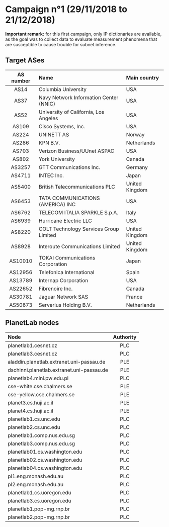 # Campaign n°1 (29/11/2018 to 21/12/2018)

**Important remark:** for this first campaign, only IP dictionaries are available, as the goal was 
to collect data to evaluate measurement phenomena that are susceptible to cause trouble for subnet 
inference.

## Target ASes

|  AS number  |  Name                                  |  Main country  |
| :---------: | :------------------------------------- | :------------- |
| AS14        | Columbia University                    | USA            |
| AS37        | Navy Network Information Center (NNIC) | USA            |
| AS52        | University of California, Los Angeles  | USA            |
| AS109       | Cisco Systems, Inc.                    | USA            |
| AS224       | UNINETT AS                             | Norway         |
| AS286       | KPN B.V.                               | Netherlands    |
| AS703       | Verizon Business/UUnet ASPAC           | USA            |
| AS802       | York University                        | Canada         |
| AS3257      | GTT Communications Inc.                | Germany        |
| AS4711      | INTEC Inc.                             | Japan          |
| AS5400      | British Telecommunications PLC         | United Kingdom |
| AS6453      | TATA COMMUNICATIONS (AMERICA) INC      | USA            |
| AS6762      | TELECOM ITALIA SPARKLE S.p.A.          | Italy          |
| AS6939      | Hurricane Electric LLC                 | USA            |
| AS8220      | COLT Technology Services Group Limited | United Kingdom |
| AS8928      | Interoute Communications Limited       | United Kingdom |
| AS10010     | TOKAI Communications Corporation       | Japan          |
| AS12956     | Telefonica International               | Spain          |
| AS13789     | Internap Corporation                   | USA            |
| AS22652     | Fibrenoire Inc.                        | Canada         |
| AS30781     | Jaguar Network SAS                     | France         |
| AS50673     | Serverius Holding B.V.                 | Netherlands    |

## PlanetLab nodes

|  Node                                      |  Authority  |
| :----------------------------------------- | :---------: |
| planetlab1.cesnet.cz                       | PLC         |
| planetlab3.cesnet.cz                       | PLC         |
| aladdin.planetlab.extranet.uni-passau.de   | PLE         |
| dschinni.planetlab.extranet.uni-passau.de  | PLE         |
| planetlab4.mini.pw.edu.pl                  | PLC         |
| cse-white.cse.chalmers.se                  | PLE         |
| cse-yellow.cse.chalmers.se                 | PLE         |
| planet3.cs.huji.ac.il                      | PLE         |
| planet4.cs.huji.ac.il                      | PLE         |
| planetlab1.cs.unc.edu                      | PLC         |
| planetlab2.cs.unc.edu                      | PLC         |
| planetlab1.comp.nus.edu.sg                 | PLC         |
| planetlab3.comp.nus.edu.sg                 | PLC         |
| planetlab01.cs.washington.edu              | PLC         |
| planetlab02.cs.washington.edu              | PLC         |
| planetlab04.cs.washington.edu              | PLC         |
| pl1.eng.monash.edu.au                      | PLC         |
| pl2.eng.monash.edu.au                      | PLC         |
| planetlab1.cs.uoregon.edu                  | PLC         |
| planetlab3.cs.uoregon.edu                  | PLC         |
| planetlab1.pop-mg.rnp.br                   | PLC         |
| planetlab2.pop-mg.rnp.br                   | PLC         |
